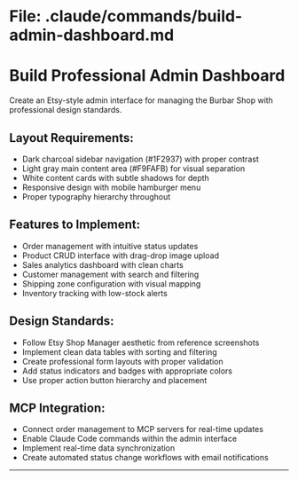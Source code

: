
# File: .claude/commands/build-admin-dashboard.md

# Build Professional Admin Dashboard

Create an Etsy-style admin interface for managing the Burbar Shop with professional design standards.

## Layout Requirements:
- Dark charcoal sidebar navigation (#1F2937) with proper contrast
- Light gray main content area (#F9FAFB) for visual separation
- White content cards with subtle shadows for depth
- Responsive design with mobile hamburger menu
- Proper typography hierarchy throughout

## Features to Implement:
- Order management with intuitive status updates
- Product CRUD interface with drag-drop image upload
- Sales analytics dashboard with clean charts
- Customer management with search and filtering
- Shipping zone configuration with visual mapping
- Inventory tracking with low-stock alerts

## Design Standards:
- Follow Etsy Shop Manager aesthetic from reference screenshots
- Implement clean data tables with sorting and filtering
- Create professional form layouts with proper validation
- Add status indicators and badges with appropriate colors
- Use proper action button hierarchy and placement

## MCP Integration:
- Connect order management to MCP servers for real-time updates
- Enable Claude Code commands within the admin interface
- Implement real-time data synchronization
- Create automated status change workflows with email notifications

---
